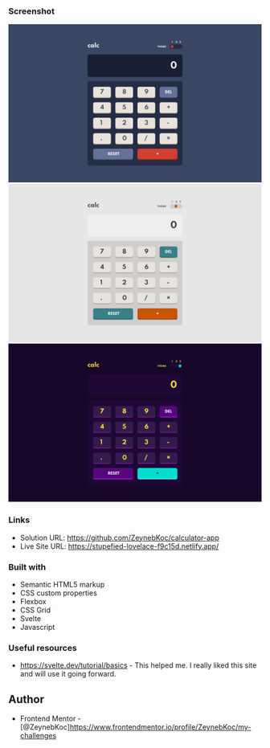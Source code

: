 ### Screenshot
![](./public/screenshots/theme-blue.png)
![](./public/screenshots/theme-white.png)
![](./public/screenshots/theme-purple.png)


### Links
- Solution URL: https://github.com/ZeynebKoc/calculator-app
- Live Site URL: https://stupefied-lovelace-f9c15d.netlify.app/


### Built with
- Semantic HTML5 markup
- CSS custom properties
- Flexbox
- CSS Grid
- Svelte 
- Javascript


### Useful resources
- https://svelte.dev/tutorial/basics - This helped me. I really liked this site and will use it going forward.


## Author
- Frontend Mentor - [@ZeynebKoc]https://www.frontendmentor.io/profile/ZeynebKoc/my-challenges

